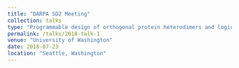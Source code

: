 ```yaml
---
title: "DARPA SD2 Meeting"
collection: talks
type: "Programmable design of orthogonal protein heterodimers and logic gates"
permalink: /talks/2018-talk-1
venue: "University of Washington"
date: 2018-07-23
location: "Seattle, Washington"
---
```

